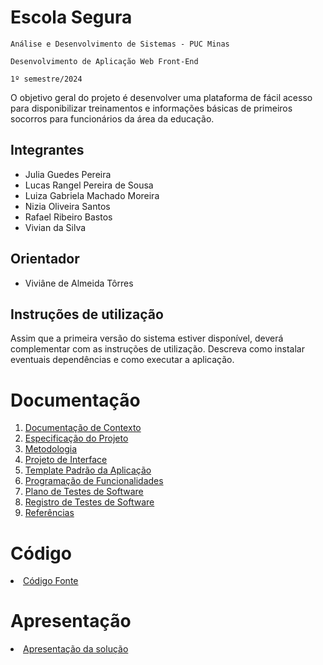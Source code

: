 # Escola Segura

`Análise e Desenvolvimento de Sistemas - PUC Minas`

`Desenvolvimento de Aplicação Web Front-End`

`1º semestre/2024`

O objetivo geral do projeto é desenvolver uma plataforma de fácil acesso para disponibilizar treinamentos e informações básicas de primeiros socorros para funcionários da área da educação. 

## Integrantes

* Julia Guedes Pereira
* Lucas Rangel Pereira de Sousa
* Luiza Gabriela Machado Moreira
* Nizia Oliveira Santos
* Rafael Ribeiro Bastos
* Vivian da Silva

## Orientador

* Viviâne de Almeida Tôrres

## Instruções de utilização

Assim que a primeira versão do sistema estiver disponível, deverá complementar com as instruções de utilização. Descreva como instalar eventuais dependências e como executar a aplicação.

# Documentação

<ol>
<li><a href="docs/01-Documentação de Contexto.md"> Documentação de Contexto</a></li>
<li><a href="docs/02-Especificação do Projeto.md"> Especificação do Projeto</a></li>
<li><a href="docs/03-Metodologia.md"> Metodologia</a></li>
<li><a href="docs/04-Projeto de Interface.md"> Projeto de Interface</a></li>
<li><a href="docs/05-Template Padrão da Aplicação.md"> Template Padrão da Aplicação</a></li>
<li><a href="docs/06-Programação de Funcionalidades.md"> Programação de Funcionalidades</a></li>
<li><a href="docs/07-Plano de Testes de Software.md"> Plano de Testes de Software</a></li>
<li><a href="docs/08-Registro de Testes de Software.md"> Registro de Testes de Software</a></li>
<li><a href="docs/09-Referências.md"> Referências</a></li>
</ol>

# Código

<li><a href="src/README.md"> Código Fonte</a></li>

# Apresentação

<li><a href="presentation/README.md"> Apresentação da solução</a></li>

